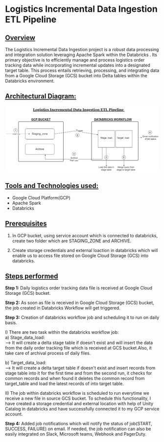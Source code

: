 # Logistics Incremental Data Ingestion ETL Pipeline

## <ins>Overview</ins>
The Logistics Incremental Data Ingestion project is a robust data processing and integration solution leveraging Apache Spark within the Databricks . Its primary objective is to efficiently manage and process logistics order tracking data while incorporating incremental updates into a designated target table. This process entails retrieving, processing, and integrating data from a Google Cloud Storage (GCS) bucket into Delta tables within the Databricks environment.

## <ins>Architectural Diagram:</ins>
![Architectural_diagram](https://github.com/KiranParihar/Logistics-Incremental-Data-Ingestion-ETL-Pipeline/blob/main/Architecture_diagram_Logistics_etl.png)


## <ins>Tools and Technologies used:</ins>
- Google Cloud Platform(GCP)
- Apache Spark
- Databricks 


## <ins>Prerequisites</ins>

1) In GCP bucket, using service account which is connected to databricks, create two folder which are STAGING_ZONE and ARCHIVE.

2) Create storage credentials and external loaction in databricks which will enable us to access file stored on Google Cloud Storage (GCS) into databricks.


## <ins>Steps performed </ins>


**Step 1:** Daily logistics order tracking data file is received at Google Cloud Storage (GCS) bucket.

**Step 2:** As soon as file is received in Google Cloud Storage (GCS) bucket, the job created in Databricks Workflow will get triggered.

**Step 3:** Creation of databricks workflow job and scheduling it to run on daily basis.

I) There are two task within the databricks workflow job:  
a) Stage_data_load:  
--> It will create a delta stage table if doesn't exist and will insert the data from the daily order tracking file which is received at GCS bucket.Also, it take care of archival process of daily files.


b) Target_data_load:  
--> It will create a delta target table if doesn't exist and insert records from stage table into it for the first time and from the second run, it checks for common records and when found it deletes the common record from target_table and load the latest records of into target table.

II) The job within databricks workflow is scheduled to run everytime we receive a new file in source GCS bucket. To schedule this functionality, I have created a storage credential and external location with help of Unity Catalog in databricks and have successfully connected it to my GCP service account.

**Step 4:** Added job notifications which will notify the status of job(START, SUCCESS, FAILURE) on email. If needed, the job notification can also be easily integrated on Slack, Microsoft teams, Webhook and PagerDuty.
